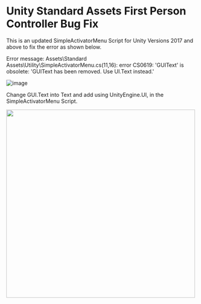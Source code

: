 # Unity Standard Assets First Person Controller Bug Fix

This is an updated SimpleActivatorMenu Script for Unity Versions 2017 and above to fix the error as shown below.

Error message: Assets\Standard Assets\Utility\SimpleActivatorMenu.cs(11,16): error CS0619: 'GUIText' is obsolete: 'GUIText has been removed. Use UI.Text instead.'

![image](https://user-images.githubusercontent.com/68107482/90314900-cf322c80-df49-11ea-9e80-10c730110704.png)

Change GUI.Text into Text and add using UnityEngine.UI, in the SimpleActivatorMenu Script.

<img src="https://user-images.githubusercontent.com/68107482/90315001-6f885100-df4a-11ea-9d4c-45e54078ddc8.png" width="500" height="500" />
